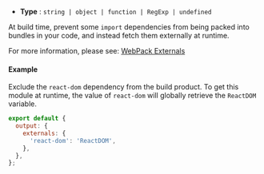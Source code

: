 - **Type** : `string | object | function | RegExp | undefined`

At build time, prevent some `import` dependencies from being packed into bundles in your code, and instead fetch them externally at runtime.

For more information, please see: [WebPack Externals](https://webpack.js.org/configuration/externals/)

#### Example

Exclude the `react-dom` dependency from the build product.
To get this module at runtime, the value of `react-dom` will globally retrieve the `ReactDOM` variable.

```js
export default {
  output: {
    externals: {
      'react-dom': 'ReactDOM',
    },
  },
};
```
